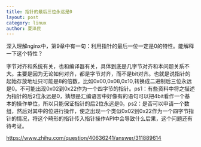 ```yaml
---
title: 指针的最后三位永远是0
layout: post
category: linux
author: 夏泽民
---
```

深入理解nginx中，第9章中有一句：利用指针的最后一位一定是0的特性。能解释一下这个特性？

字节对齐和系统有关，也和编译器有关，具体到底是几字节对齐和本问题关系不大。主要是因为无论如何对齐，都是字节对齐，而不是bit对齐。也就是说指针的起始存放地址只可能是8的倍数，比如0x00,0x08,0x10,转换成二进制后三位永远是0。不可能出现0x02到0x22作为一个四字节的指针。ps1：有些资料中将之描述为指针的后2位永远是0，猜想是汇编语言中好像有的语句可以把4bit看作一个基本的操作单位，所以只能保证指针的后2位永远是0。ps2：是否可以申请一个数组，然后对其中的位进行操作，使之出现一个类似0x02到0x22作为一个四字节指针的情况，将这个畸形的指针传入指针操作API中会导致什么后果，这个问题还有待考证。
<!-- more -->
https://www.zhihu.com/question/40636241/answer/311889614